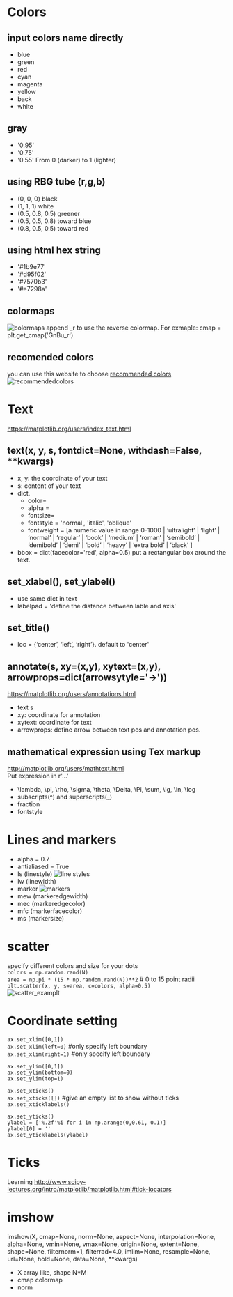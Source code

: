 # Colors
## input colors name directly
- blue
- green
- red
- cyan
- magenta
- yellow
- back
- white

## gray 
- '0.95' 
- '0.75'
- '0.55' 
From 0 (darker) to 1 (lighter)

## using RBG tube (r,g,b)
- (0, 0, 0) black
- (1, 1, 1) white
- (0.5, 0.8, 0.5) greener
- (0.5, 0.5, 0.8) toward blue
- (0.8, 0.5, 0.5) toward red

## using html hex string
- '#1b9e77'
- '#d95f02'
- '#7570b3'
- '#e7298a'

## colormaps
![colormaps](https://github.com/freemao/matplotlib/blob/master/colormaps.png)
append _r to use the reverse colormap. For exmaple:
cmap = plt.get_cmap('GnBu_r')

## recomended colors
you can use this website to choose [recommended colors](http://colorbrewer2.org/#type=qualitative&scheme=Accent&n=6)
![recommendedcolors](https://github.com/freemao/matplotlib/blob/master/recommendcolors.PNG)

# Text
<https://matplotlib.org/users/index_text.html>
## text(x, y, s, fontdict=None, withdash=False, **kwargs)
- x, y: the coordinate of your text
- s: content of your text
- dict. 
  - color=
  - alpha = 
  - fontsize=
  - fontstyle = 'normal', 'italic', 'oblique'
  - fontweight = [a numeric value in range 0-1000 | ‘ultralight’ | ‘light’ | ‘normal’ | ‘regular’ | ‘book’ | ‘medium’ | ‘roman’ | ‘semibold’ | ‘demibold’ | ‘demi’ | ‘bold’ | ‘heavy’ | ‘extra bold’ | ‘black’ ]
- bbox = dict(facecolor='red', alpha=0.5)
put a rectangular box around the text.

## set_xlabel(), set_ylabel()
- use same dict in text
- labelpad = 'define the distance between lable and axis'

## set_title()
- loc =  {‘center’, ‘left’, ‘right’}. default to 'center'

## annotate(s, xy=(x,y), xytext=(x,y), arrowprops=dict(arrowsytyle='->'))
<https://matplotlib.org/users/annotations.html>
- text s
- xy: coordinate for annotation
- xytext: coordinate for text
- arrowprops: define arrow between text pos and annotation pos.

## mathematical expression using Tex markup
<http://matplotlib.org/users/mathtext.html>  
Put expression in r'$...$'
- \lambda, \pi, \rho, \sigma, \theta, \Delta, \Pi, \sum, \lg, \ln, \log
- subscripts(^) and superscripts(_)
- fraction
- fontstyle

# Lines and markers
- alpha = 0.7
- antialiased = True
- ls (linestyle)
![line styles](https://github.com/freemao/matplotlib/blob/master/linestyles.png)
- lw (linewidth)
- marker
![markers](https://github.com/freemao/matplotlib/blob/master/markers.png)
- mew (markeredgewidth)
- mec (markeredgecolor)
- mfc (markerfacecolor)
- ms (markersize)

# scatter
specify different colors and size for your dots  
`colors = np.random.rand(N)`  
`area = np.pi * (15 * np.random.rand(N))**2` # 0 to 15 point radii  
`plt.scatter(x, y, s=area, c=colors, alpha=0.5)`  
![scatter_examplt](https://github.com/freemao/matplotlib/blob/master/scatter.png)  

# Coordinate setting
`ax.set_xlim([0,1])`  
`ax.set_xlim(left=0)`  #only specify left boundary  
`ax.set_xlim(right=1)` #only specify left boundary  

`ax.set_ylim([0,1])`  
`ax.set_ylim(bottom=0)`  
`ax.set_ylim(top=1)`  

`ax.set_xticks()`  
`ax.set_xticks([])` #give an empty list to show without ticks  
`ax.set_xticklabels()`  

`ax.set_yticks()`  
`ylabel = ['%.2f'%i for i in np.arange(0,0.61, 0.1)]`  
`ylabel[0] = ''`  
`ax.set_yticklabels(ylabel)`  

# Ticks
Learning
<http://www.scipy-lectures.org/intro/matplotlib/matplotlib.html#tick-locators>

# imshow
imshow(X, cmap=None, norm=None, aspect=None, interpolation=None, alpha=None, vmin=None, vmax=None, origin=None, extent=None, shape=None, filternorm=1, filterrad=4.0, imlim=None, resample=None, url=None, hold=None, data=None, **kwargs)
- X
array like, shape N*M
- cmap
colormap
- norm







